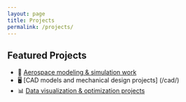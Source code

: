 ```yaml
---
layout: page
title: Projects
permalink: /projects/
---
```


## Featured Projects
- 🚀 [Aerospace modeling & simulation work](https://github.com/yourusername/aerospace-sim)  
- 🖥️ [CAD models and mechanical design projects] (/cad/)
- 📊 [Data visualization & optimization projects](https://github.com/yourusername/data-viz)  
